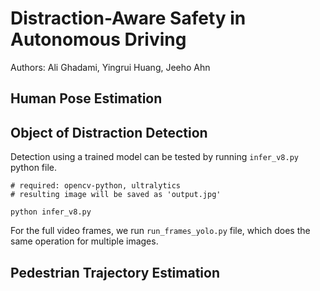 # Distraction-Aware Safety in Autonomous Driving

Authors: Ali Ghadami, Yingrui Huang, Jeeho Ahn

## Human Pose Estimation

## Object of Distraction Detection
Detection using a trained model can be tested by running `infer_v8.py` python file.



```
# required: opencv-python, ultralytics
# resulting image will be saved as 'output.jpg'

python infer_v8.py
```

For the full video frames, we run `run_frames_yolo.py` file, which does the same operation for multiple images.

## Pedestrian Trajectory Estimation
